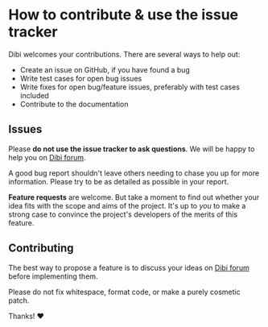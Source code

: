 How to contribute & use the issue tracker
=========================================

Dibi welcomes your contributions. There are several ways to help out:

* Create an issue on GitHub, if you have found a bug
* Write test cases for open bug issues
* Write fixes for open bug/feature issues, preferably with test cases included
* Contribute to the documentation

Issues
------

Please **do not use the issue tracker to ask questions**. We will be happy to help you
on [Dibi forum](https://forum.dibiphp.com).

A good bug report shouldn't leave others needing to chase you up for more
information. Please try to be as detailed as possible in your report.

**Feature requests** are welcome. But take a moment to find out whether your idea
fits with the scope and aims of the project. It's up to *you* to make a strong
case to convince the project's developers of the merits of this feature.

Contributing
------------

The best way to propose a feature is to discuss your ideas on [Dibi forum](https://forum.dibiphp.com) before implementing them.

Please do not fix whitespace, format code, or make a purely cosmetic patch.

Thanks! :heart:
